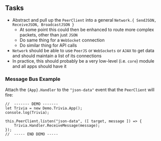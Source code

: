 ## Tasks
* Abstract and pull up the `PeerClient` into a general `Network.{ SendJSON, ReceiveJSON, BroadcastJSON }`
  * At some point this could then be enhanced to route more complex packets, other than just `JSON`
  * Do same thing for a `WebSocket` connection
  * Do similar thing for API calls
* `Network` should be able to use `PeerJS` or `WebSockets` or `AJAX` to get data and should maintain a list of its connections
* In practice, this should probably be a very low-level (i.e. `core`) module and all apps should have it

### Message Bus Example
Attach the `{App}.Handler` to the `"json-data"` event that the `PeerClient` will fire:
```
//  ------- DEMO -------
let Trivia = new Demo.Trivia.App();
console.log(Trivia);

this.PeerClient.listen("json-data", ([ target, message ]) => {
    Trivia.Handler.ReceiveMessage(message);
});
//  ----- END DEMO -----
```